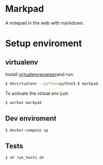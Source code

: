 # Markpad

A notepad in the web with markdown.

# Setup enviroment

## virtualenv

Install [virtualenvwrapper](https://virtualenvwrapper.readthedocs.io/en/latest/])and run:

```bash
$ mkvirtualenv --python=python3.6 markpad
```

To activate the virtual env just:

```bash
$ workon markpad
```

## Dev enviroment

```bash
$ docker-compose up
```

## Tests

```bash
$ sh run_tests.sh
```
